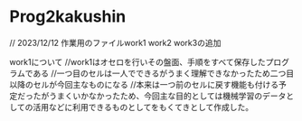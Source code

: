 # Prog2kakushin
// 2023/12/12 作業用のファイルwork1 work2 work3の追加

work1について
//work1はオセロを行いその盤面、手順をすべて保存したプログラムである
//一つ目のセルは一人でできるがうまく理解できなかったため二つ目以降のセルが今回主なものになる
//本来は一つ前のセルに戻す機能も付ける予定だったがうまくいかなかったため、今回主な目的としては機械学習のデータとしての活用などに利用できるものとしてをもくてきとして作成した。
